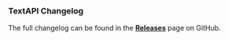 ### TextAPI Changelog
The full changelog can be found in the
[**Releases**](https://github.com/TheLuca98/TextAPI/releases)
page on GitHub.
